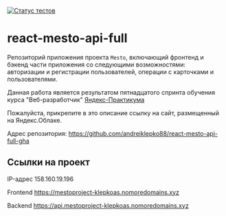 [![Статус тестов](../../actions/workflows/tests.yml/badge.svg)](../../actions/workflows/tests.yml)

# react-mesto-api-full
Репозиторий приложения проекта `Mesto`, включающий фронтенд и бэкенд части приложения со следующими возможностями: авторизации и регистрации пользователей, операции с карточками и пользователями. 

Данная работа является результатом пятнадцатого спринта обучения курса "Веб-разработчик" [Яндекс-Практикума](https://practicum.yandex.ru/ "Сайт Яндекс-Практикума")
  
Пожалуйста, прикрепите в это описание ссылку на сайт, размещенный на Яндекс.Облаке.

Адрес репозитория: https://github.com/andreiklepko88/react-mesto-api-full-gha

## Ссылки на проект

IP-адрес 158.160.19.196

Frontend https://mestoproject-klepkoas.nomoredomains.xyz

Backend https://api.mestoproject-klepkoas.nomoredomains.xyz
